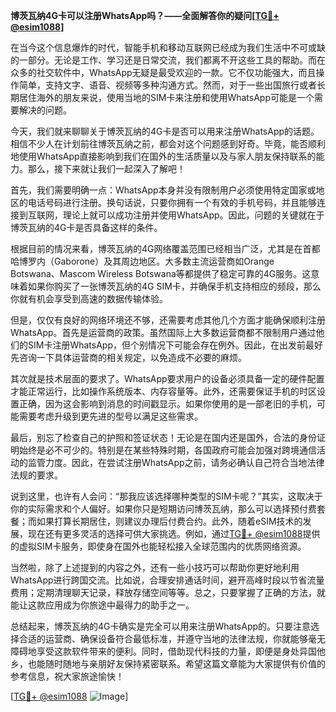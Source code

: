 **博茨瓦纳4G卡可以注册WhatsApp吗？——全面解答你的疑问[[TG💪+ @esim1088](https://t.me/s/esim1088)]**

在当今这个信息爆炸的时代，智能手机和移动互联网已经成为我们生活中不可或缺的一部分。无论是工作、学习还是日常交流，我们都离不开这些工具的帮助。而在众多的社交软件中，WhatsApp无疑是最受欢迎的一款。它不仅功能强大，而且操作简单，支持文字、语音、视频等多种沟通方式。然而，对于一些出国旅行或者长期居住海外的朋友来说，使用当地的SIM卡来注册和使用WhatsApp可能是一个需要解决的问题。

今天，我们就来聊聊关于博茨瓦纳的4G卡是否可以用来注册WhatsApp的话题。相信不少人在计划前往博茨瓦纳之前，都会对这个问题感到好奇。毕竟，能否顺利地使用WhatsApp直接影响到我们在国外的生活质量以及与家人朋友保持联系的能力。那么，接下来就让我们一起深入了解吧！

首先，我们需要明确一点：WhatsApp本身并没有限制用户必须使用特定国家或地区的电话号码进行注册。换句话说，只要你拥有一个有效的手机号码，并且能够连接到互联网，理论上就可以成功注册并使用WhatsApp。因此，问题的关键就在于博茨瓦纳的4G卡是否具备这样的条件。

根据目前的情况来看，博茨瓦纳的4G网络覆盖范围已经相当广泛，尤其是在首都哈博罗内（Gaborone）及其周边地区。大多数主流运营商如Orange Botswana、Mascom Wireless Botswana等都提供了稳定可靠的4G服务。这意味着如果你购买了一张博茨瓦纳的4G SIM卡，并确保手机支持相应的频段，那么你就有机会享受到高速的数据传输体验。

但是，仅仅有良好的网络环境还不够，还需要考虑其他几个方面才能确保顺利注册WhatsApp。首先是运营商的政策。虽然国际上大多数运营商都不限制用户通过他们的SIM卡注册WhatsApp，但个别情况下可能会存在例外。因此，在出发前最好先咨询一下具体运营商的相关规定，以免造成不必要的麻烦。

其次就是技术层面的要求了。WhatsApp要求用户的设备必须具备一定的硬件配置才能正常运行，比如操作系统版本、内存容量等。此外，还需要保证手机的时区设置正确，因为这会影响到消息的时间戳显示。如果你使用的是一部老旧的手机，可能需要考虑升级到更先进的型号以满足这些需求。

最后，别忘了检查自己的护照和签证状态！无论是在国内还是国外，合法的身份证明始终是必不可少的。特别是在某些特殊时期，各国政府可能会加强对跨境通信活动的监管力度。因此，在尝试注册WhatsApp之前，请务必确认自己符合当地法律法规的要求。

说到这里，也许有人会问：“那我应该选择哪种类型的SIM卡呢？”其实，这取决于你的实际需求和个人偏好。如果你只是短期访问博茨瓦纳，那么可以选择预付费套餐；而如果打算长期居住，则建议办理后付费合约。此外，随着eSIM技术的发展，现在还有更多灵活的选择可供大家挑选。例如，通过[TG💪+ @esim1088](https://t.me/s/esim1088)提供的虚拟SIM卡服务，即使身在国外也能轻松接入全球范围内的优质网络资源。

当然啦，除了上述提到的内容之外，还有一些小技巧可以帮助你更好地利用WhatsApp进行跨国交流。比如说，合理安排通话时间，避开高峰时段以节省流量费用；定期清理聊天记录，释放存储空间等等。总之，只要掌握了正确的方法，就能让这款应用成为你旅途中最得力的助手之一。

总结起来，博茨瓦纳的4G卡确实是完全可以用来注册WhatsApp的。只要注意选择合适的运营商、确保设备符合最低标准，并遵守当地的法律法规，你就能够毫无障碍地享受这款软件带来的便利。同时，借助现代科技的力量，即便是身处异国他乡，也能随时随地与亲朋好友保持紧密联系。希望这篇文章能为大家提供有价值的参考信息，祝大家旅途愉快！

[[TG💪+ @esim1088](https://t.me/s/esim1088) ![Image](https://i.postimg.cc/4NQfJmqS/Snipaste-2025-05-13-00-14-12.png)]